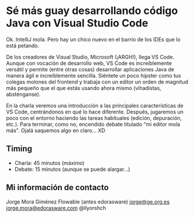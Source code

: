 # Sé más guay desarrollando código Java con Visual Studio Code

Ok. IntelliJ mola. Pero hay un chico nuevo en el barrio de los IDEs que lo está petando.

De los creadores de Visual Studio, Microsoft (¡ARGH!), llega VS Code. Aunque con vocación de desarrollo web, VS Code es increíblemente versátil y permite (entre otras cosas) desarrollar aplicaciones Java de manera ágil e increíblemente sencilla. Siéntete un poco hipster como tus colegas molones del frontend y trabaja con un editor un orden de magnitud más pequeño que el que estás usando ahora mismo (vihadistas, absténganse).

En la charla veremos una introducción a las principales características de VS Code, centrándonos en qué lo hace diferente. Después, jugaremos un poco con el entorno haciendo las tareas habituales (edición, depuración, etc.). Para terminar, como no, encendido debate titulado "mi editor mola más". Ojalá saquemos algo en claro... XD

## Timing

 * Charla: 45 minutos (máximo)
 * Debate: 15 minutos (aunque se puede alargar...)

## Mi información de contacto

Jorge Mora Giménez
Flowable (antes edorasware)
jorge@ge.org.es
jorge.mora@edorasware.com
@llyorshch


